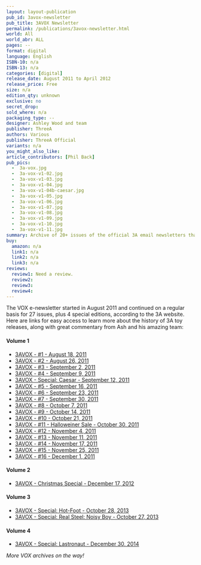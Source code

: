 ```yaml
---
layout: layout-publication
pub_id: 3avox-newsletter
pub_title: 3AVOX Newsletter
permalink: /publications/3avox-newsletter.html
world: All
world_abr: ALL
pages: --
format: digital
language: English
ISBN-10: n/a
ISBN-13: n/a
categories: [digital]
release_date: August 2011 to April 2012
release_price: Free
size: n/a
edition_qty: unknown
exclusive: no
secret_drop:
sold_where: n/a
packaging_type: --
designer: Ashley Wood and team
publisher: ThreeA
authors: Various
publisher: ThreeA Official
variants: n/a
you_might_also_like: 
article_contributors: [Phil Back]
pub_pics: 
  -  3a-vox.jpg
  -  3a-vox-v1-02.jpg
  -  3a-vox-v1-03.jpg
  -  3a-vox-v1-04.jpg
  -  3a-vox-v1-04b-caesar.jpg
  -  3a-vox-v1-05.jpg
  -  3a-vox-v1-06.jpg
  -  3a-vox-v1-07.jpg
  -  3a-vox-v1-08.jpg
  -  3a-vox-v1-09.jpg
  -  3a-vox-v1-10.jpg
  -  3a-vox-v1-11.jpg
summary: Archive of 20+ issues of the official 3A email newsletters that started in August 2011
buy:
  amazon: n/a
  link1: n/a
  link2: n/a
  link3: n/a
reviews:
  review1: Need a review.
  review2:
  review3:
  review4:
---
```

<p>The VOX e-newsletter started in August 2011 and continued on a regular basis for 27 issues, plus 4 special editions, according to the 3A website. Here are links for easy access to learn more about the history of 3A toy releases, along with great commentary from Ash and his amazing team:
<h4>Volume 1</h4>
<ul>
    <li><a href="https://us1.campaign-archive.com/?u=df39a60ebc972356a8428c41e&id=601c22b791&e" target="_blank">3AVOX - #1 - August 18, 2011</a></li>
    <li><a href="https://us1.campaign-archive.com/?u=df39a60ebc972356a8428c41e&id=288e5680fa&e=f6e664f239" target="_blank">3AVOX - #2 - August 26, 2011</a></li>
    <li><a href="https://us1.campaign-archive.com/?u=df39a60ebc972356a8428c41e&id=ca7180a124&e=f6e664f239" target="_blank">3AVOX - #3 - September 2, 2011</a></li>
    <li><a href="https://us1.campaign-archive.com/?u=df39a60ebc972356a8428c41e&id=dae6414c76&e=f6e664f239" target="_blank">3AVOX - #4 - September 9, 2011</a></li>
    <li><a href="https://us1.campaign-archive.com/?u=df39a60ebc972356a8428c41e&id=bd8cf953ff&e=f6e664f239" target="_blank">3AVOX - Special: Caesar - September 12, 2011</a></li>
    <li><a href="https://us1.campaign-archive.com/?u=df39a60ebc972356a8428c41e&id=b82e99d50e&e=f6e664f239" target="_blank">3AVOX - #5 - September 16, 2011</a></li>
    <li><a href="https://us1.campaign-archive.com/?u=df39a60ebc972356a8428c41e&id=22c3f626b0&e=f6e664f239" target="_blank">3AVOX - #6 - September 23, 2011</a></li>
    <li><a href="https://us1.campaign-archive.com/?u=df39a60ebc972356a8428c41e&id=0f965432ae&e=f6e664f239" target="_blank">3AVOX - #7 - September 30, 2011</a></li>
    <li><a href="https://us1.campaign-archive.com/?u=df39a60ebc972356a8428c41e&id=e33d5a4685&e=f6e664f239" target="_blank">3AVOX - #8 - October 7, 2011</a></li>
    <li><a href="https://us1.campaign-archive.com/?u=df39a60ebc972356a8428c41e&id=f6113e39a4&e=f6e664f239" target="_blank">3AVOX - #9 - October 14, 2011</a></li>
    <li><a href="https://us1.campaign-archive.com/?u=df39a60ebc972356a8428c41e&id=d2f6c8c942&e=f6e664f239" target="_blank">3AVOX - #10 - October 21, 2011</a></li>
    <li><a href="https://us1.campaign-archive.com/?u=df39a60ebc972356a8428c41e&id=6452a98698&e=f6e664f239" target="_blank">3AVOX - #11 - Halloweiner Sale - October 30, 2011</a></li>
    <li><a href="https://us1.campaign-archive.com/?u=df39a60ebc972356a8428c41e&id=17f2fd3014&e=f6e664f239" target="_blank">3AVOX - #12 - November 4, 2011</a></li>
    <li><a href="https://us1.campaign-archive.com/?u=df39a60ebc972356a8428c41e&id=0d6afab9f4&e=f6e664f239" target="_blank">3AVOX - #13 - November 11, 2011</a></li>
    <li><a href="https://us1.campaign-archive.com/?u=df39a60ebc972356a8428c41e&id=d59c198e6c&e=f6e664f239" target="_blank">3AVOX - #14 - November 17, 2011</a></li>
    <li><a href="https://us1.campaign-archive.com/?u=df39a60ebc972356a8428c41e&id=d3945cb91c&e=f6e664f239" target="_blank">3AVOX - #15 - November 25, 2011</a></li>
    <li><a href="https://us1.campaign-archive.com/?u=df39a60ebc972356a8428c41e&id=ad316f3444&e=f6e664f239" target="_blank">3AVOX - #16 - December 1, 2011</a></li>
</ul>

<h4>Volume 2</h4>
<ul>
  <li><a href="https://us1.campaign-archive.com/?u=df39a60ebc972356a8428c41e&id=b13c89c8d3&e" target="_blank">3AVOX - Christmas Special  - December 17, 2012</a></li>
</ul>

<h4>Volume 3</h4>
<ul>
  <li><a href="https://us1.campaign-archive.com/?u=df39a60ebc972356a8428c41e&id=1a110183df&e" target="_blank">3AVOX - Special: Hot-Foot - October 28, 2013</a></li>
  <li><a href="https://us1.campaign-archive.com/?u=df39a60ebc972356a8428c41e&id=85d41e3b2d&e" target="_blank">3AVOX - Special: Real Steel: Noisy Boy - October 27, 2013</a></li>
</ul>

<h4>Volume 4</h4>
<ul>
  <li><a href="https://us1.campaign-archive.com/?u=df39a60ebc972356a8428c41e&id=1b1e7d6b69&e" target="_blank">3AVOX - Special: Lastronaut - December 30, 2014</a></li>
</ul>

<span class="text-sm"><i>More VOX archives on the way!</i></span>

</p>